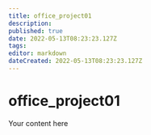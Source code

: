 ```yaml
---
title: office_project01
description: 
published: true
date: 2022-05-13T08:23:23.127Z
tags: 
editor: markdown
dateCreated: 2022-05-13T08:23:23.127Z
---
```


# office_project01
Your content here